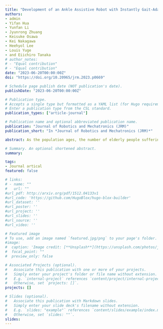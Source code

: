 ```yaml
---
title: "Development of an Ankle Assistive Robot with Instantly Gait-Adaptive Method"
authors:
- admin
- Yifan Hua
- Yunfan Li
- Jyunrong Zhuang
- Keisuke Osawa
- Kei Nakagawa
- Heehyol Lee
- Louis Yuge
- and Eiichiro Tanaka
# author_notes:
# - "Equal contribution"
# - "Equal contribution"
date: "2023-06-20T00:00:00Z"
doi: "https://doi.org/10.20965/jrm.2023.p0669"

# Schedule page publish date (NOT publication's date).
publishDate: "2023-06-20T00:00:00Z"

# Publication type.
# Accepts a single type but formatted as a YAML list (for Hugo requirements).
# Enter a publication type from the CSL standard.
publication_types: ["article-journal"]

# Publication name and optional abbreviated publication name.
publication: "Journal of Robotics and Mechatronics (JRM)"
publication_short: "In *Journal of Robotics and Mechatronics (JRM)*"

abstract: As the population ages, the number of elderly people suffering from systemic diseases such as stroke increases. To address this problem, various wearable walking assistive robots have been developed to promote physical exercise for stroke prevention. Wearable assistive robots have shown the ability to improve human mobility. However, most of these robots are heavy, bulky, and impractical. In this study, we developed a compact ankle assistive robot for elderly users to promote walking exercise. By informing the user of correct motion and timing, the robot can guide the user to achieve a healthy gait by only assisting their ankle joint. The robot provides faster-than-ankle motion to allow the user to feel supported while walking. Users can adjust the robot’s assistance parameters through a graphical user interface (GUI) according to their demands. Furthermore, we proposed a gait-adaptive method for ankle assistive robots to adapt to the user’s changing gait. Hence, the robot can automatically adjust the parameters to provide more accurate walking assistance. Finally, the results of an evaluation experiment demonstrated the positive feasibility of human gait adaptation. The proposed methods have the advantages of low cost and easy implementation.

# Summary. An optional shortened abstract.
summary: 

tags:
- Journal artical
featured: false

# links:
# - name: ""
#   url: ""
#url_pdf: http://arxiv.org/pdf/1512.04133v1
#url_code: 'https://github.com/HugoBlox/hugo-blox-builder'
#url_dataset: ''
#url_poster: ''
#url_project: ''
#url_slides: ''
#url_source: ''
#url_video: ''

# Featured image
# To use, add an image named `featured.jpg/png` to your page's folder. 
#image:
#  caption: 'Image credit: [**Unsplash**](https://unsplash.com/photos/jdD8gXaTZsc)'
#  focal_point: ""
#  preview_only: false

# Associated Projects (optional).
#   Associate this publication with one or more of your projects.
#   Simply enter your project's folder or file name without extension.
#   E.g. `internal-project` references `content/project/internal-project/index.md`.
#   Otherwise, set `projects: []`.
projects: []

# Slides (optional).
#   Associate this publication with Markdown slides.
#   Simply enter your slide deck's filename without extension.
#   E.g. `slides: "example"` references `content/slides/example/index.md`.
#   Otherwise, set `slides: ""`.
slides: 
---
```



